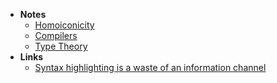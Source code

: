 - **Notes**
	- [Homoiconicity](Homoiconicity.md)
	- [Compilers](Compilers.md)
	- [Type Theory](Type%20Theory.md)
- **Links**
	- [Syntax highlighting is a waste of an information channel](https://buttondown.email/hillelwayne/archive/syntax-highlighting-is-a-waste-of-an-information/)
